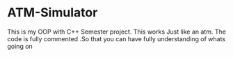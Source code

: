 # ATM-Simulator
This is my OOP with C++ Semester project.
This works Just like an atm.
The code is fully commented .So that you can have fully understanding of whats going on
